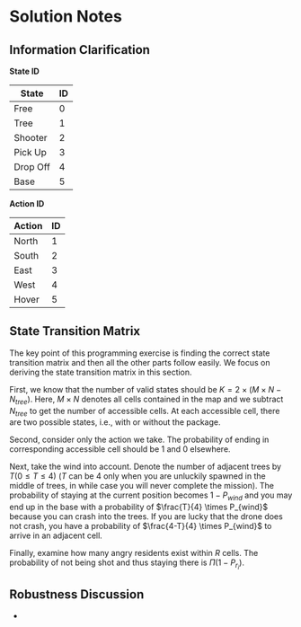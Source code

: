 # Solution Notes

## Information Clarification

**State ID**

| State    | ID   |
| -------- | ---- |
| Free     | 0    |
| Tree     | 1    |
| Shooter  | 2    |
| Pick Up  | 3    |
| Drop Off | 4    |
| Base     | 5    |

**Action ID**

| Action | ID   |
| ------ | ---- |
| North  | 1    |
| South  | 2    |
| East   | 3    |
| West   | 4    |
| Hover  | 5    |

## State Transition Matrix

The key point of this programming exercise is finding the correct state transition matrix and then all the other parts follow easily. We focus on deriving the state transition matrix in this section.

First, we know that the number of valid states should be $K = 2 \times (M \times N - N_{tree})$. Here, $M \times N$ denotes all cells contained in the map and we subtract $N_{tree}$ to get the number of accessible cells. At each accessible cell, there are two possible states, i.e., with or without the package.

Second, consider only the action we take. The probability of ending in corresponding accessible cell should be $1$ and $0$ elsewhere.

Next, take the wind into account. Denote the number of adjacent trees by $T (0 \leq T \leq 4)$ ($T$ can be $4$ only when you are unluckily spawned in the middle of trees, in while case you will never complete the mission). The probability of staying at the current position becomes $1 - P_{wind}$ and you may end up in the base with a probability of $\frac{T}{4} \times P_{wind}$ because you can crash into the trees. If you are lucky that the drone does not crash, you have a probability of $\frac{4-T}{4} \times P_{wind}$ to arrive in an adjacent cell.

Finally, examine how many angry residents exist within $R$ cells. The probability of not being shot and thus staying there is $\Pi(1-P_{r_i})$.

## Robustness Discussion

- 